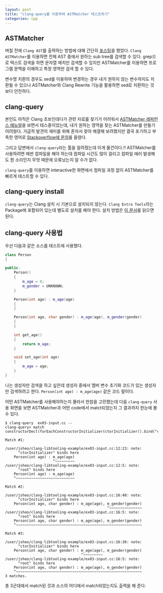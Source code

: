 ```yaml
---
layout: post
title: "clang-query를 이용하여 ASTMatcher 테스트하기"
categories: cpp
---
```


## ASTMatcher

며칠 전에 `Clang AST`를 출력하는 방법에 대해 간단히 [포스팅][1]을 했었다. `Clang ASTMatcher`를 이용하면 전체 AST 중에서 원하는 sub tree를 검색할 수 있다. grep으로 텍스트 검색을 하면 문자열 매치만 검색할 수 있지만 ASTMatcher를 이용하면 프로그램 문맥을 이해하고 특정 영역만 검색 할 수 있다.

변수명 치환의 경우도  sed를 이용하여 변경하는 경우 내가 원하지 않는 변수까지도 치환될 수 있으나 ASTMatcher와 Clang Rewrite 기능을 활용하면 sed로 치환하는 것보다 안전하다.

## clang-query

본인도 아직은 Clang 초보인데다가 관련 자료를 찾기가 어려워서 [ASTMatcher 레퍼런스 메뉴얼][2]을 보면서 테스중이었는데, 내가 원하는 영역을 찾는 ASTMatcher를 만들기 어려웠다. 가급적 발견의 재미를 위해 혼자서 찾아 해결해 보려했지만 결국 포기하고 부족한 영어로 [Stackoverflow에 문의][3]를 올렸다.

그리고 답변에서 `clang-query`라는 툴을 알려줬는데 이게 물건이다.!! ASTMatcher를 사용하려면 매번 컴파일을 해야 하는데 컴파일 시간도 많이 걸리고 컴파일 에러 발생해도 뭔 소리인지 무엇 때문에 오류났는지 알 수가 없다.

`clang-query`를 이용하면 interactive한 화면에서 컴파일 과정 없이 ASTMatcher를 빠르게 테스트할 수 있다.

## clang-query install

`clang-query`는 Clang 설치 시 기본으로 설치되지 않는다. `Clang Extra Tools`라는 Package에 포함되어 있는데 별도로 설치를 해야 한다. 설치 방법은 [이 문서][4]를 읽으면 된다.

[1]: /cpp/2014/07/29/clang-ast.html
[2]: http://clang.llvm.org/docs/LibASTMatchersReference.html
[3]: http://stackoverflow.com/questions/25051049/how-can-i-get-all-constructor-initializer-using-clang-astmatcher
[4]: http://clang.llvm.org/docs/ClangTools.html

## clang-query 사용법

우선 다음과 같은 소스를 테스트에 사용했다.

```cpp
class Person
{

public:
    Person()
    {
        m_age = 0;
        m_gender = UNKNOWN;
    }

    Person(int age) : m_age(age)
    {
    }

    Person(int age, char gender) : m_age(age), m_gender(gender)
    {
    }

    int get_age()
    {
        return m_age;
    }

    void set_age(int age)
    {
        m_age = age;
    }
}
```

나는 생성자만 검색을 하고 싶은데 생성자 중에서 멤버 변수 초기화 코드가 있는 생성자만 검색하려고 한다. `Person(int age) : m_age(age)` 같은 코드 말이다.

어떤 ASTMatcher를 사용해야하는지 몰라서 한참을 고민했는데 다음 `clang-query` 사용 화면을 보면 ASTMatcher과 어떤 code에서 matct되었는지 그 결과까지 한눈에 볼 수 있다.

```
$ clang-query  ex03-input.cc --
clang-query> match constructorDecl(forEachConstructorInitializer(ctorInitializer().bind("ctorInitializer")))

Match #1:

/user/jsheo/clang-libtooling-example/ex03-input.cc:12:23: note:
      "ctorInitializer" binds here
    Person(int age) : m_age(age)
                      ^~~~~~~~~~
/user/jsheo/clang-libtooling-example/ex03-input.cc:12:5: note:
      "root" binds here
    Person(int age) : m_age(age)
    ^~~~~~~~~~~~~~~~~~~~~~~~~~~~

Match #2:

/user/jsheo/clang-libtooling-example/ex03-input.cc:16:48: note:
      "ctorInitializer" binds here
    Person(int age, char gender) : m_age(age), m_gender(gender)
                                               ^~~~~~~~~~~~~~~~
/user/jsheo/clang-libtooling-example/ex03-input.cc:16:5: note:
      "root" binds here
    Person(int age, char gender) : m_age(age), m_gender(gender)
    ^~~~~~~~~~~~~~~~~~~~~~~~~~~~~~~~~~~~~~~~~~~~~~~~~~~~~~~~~~~

Match #3:

/user/jsheo/clang-libtooling-example/ex03-input.cc:16:36: note:
      "ctorInitializer" binds here
    Person(int age, char gender) : m_age(age), m_gender(gender)
                                   ^~~~~~~~~~
/user/jsheo/clang-libtooling-example/ex03-input.cc:16:5: note:
      "root" binds here
    Person(int age, char gender) : m_age(age), m_gender(gender)
    ^~~~~~~~~~~~~~~~~~~~~~~~~~~~~~~~~~~~~~~~~~~~~~~~~~~~~~~~~~~
3 matches.
```

총 3군데에서 match된 것과 소스의 어디에서 match되었는지도 출력을 해 준다.
